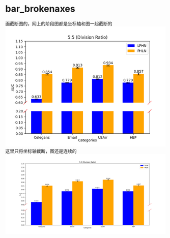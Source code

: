 # bar_brokenaxes
画截断图的，网上的阶段图都是坐标轴和图一起截断的
![image](original.png)
这里只将坐标轴截断，图还是连续的
![image](dispose.png)
